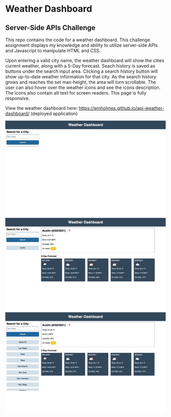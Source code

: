 # Weather Dashboard
## Server-Side APIs Challenge

This repo contains the code for a weather dashboard. This challenge assignment displays my knowledge and ability to utilize server-side APIs and Javascript to manipulate HTML and CSS. 

Upon entering a valid city name, the weather dashboard will show the cities current weather, along with a 5-Day forecast.
Seach history is saved as buttons under the search input area. Clicking a search history button will show up-to-date weather information for that city. As the search history grows and reaches the set max-height, the area will turn scrollable. The user can also hover over the weather icons and see the icons description. The icons also contain alt text for screen readers. This page is fully responsive.

View the weather dashboard here: https://emholmes.github.io/api-weather-dashboard/ (deployed application)

![Screenshot of weather dashboard on initial load](./assets/images/weather-dash-home.png)
![Screenshot of weather dashboard after search](./assets/images/weather-dash-search.png)
![Screenshot of weather dashboard with long search history](./assets/images/weather-dash-search-history.png)